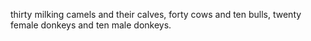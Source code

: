 thirty milking camels and their calves, forty cows and ten bulls, twenty female donkeys and ten male donkeys.

